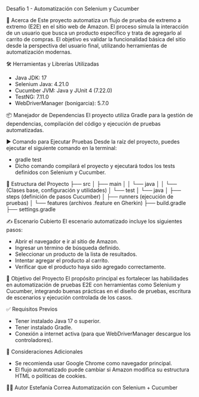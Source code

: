 Desafío 1 - Automatización con Selenium y Cucumber

📌 Acerca de
Este proyecto automatiza un flujo de prueba de extremo a extremo (E2E) en el sitio web de Amazon. El proceso simula la interacción de un usuario que busca un producto específico y trata de agregarlo al carrito de compras. El objetivo es validar la funcionalidad básica del sitio desde la perspectiva del usuario final, utilizando herramientas de automatización modernas.

🛠️ Herramientas y Librerías Utilizadas
- Java JDK: 17
- Selenium Java: 4.21.0
- Cucumber JVM: Java y JUnit 4 (7.22.0)
- TestNG: 7.11.0
- WebDriverManager (bonigarcia): 5.7.0

📦 Manejador de Dependencias
El proyecto utiliza Gradle para la gestión de dependencias, compilación del código y ejecución de pruebas automatizadas.

▶️ Comando para Ejecutar Pruebas
Desde la raíz del proyecto, puedes ejecutar el siguiente comando en la terminal:
- gradle test
- Dicho comando compilará el proyecto y ejecutará todos los tests definidos con Selenium y Cucumber.

📁 Estructura del Proyecto
├── src
│   ├── main
│   │   └── java
│   │       └── (Clases base, configuración y utilidades)
│   └── test
│       └── java
│           ├── steps (definición de pasos Cucumber)
│           ├── runners (ejecución de pruebas)
│           └── features (archivos .feature en Gherkin)
├── build.gradle
├── settings.gradle


✍️ Escenario Cubierto
El escenario automatizado incluye los siguientes pasos:
- Abrir el navegador e ir al sitio de Amazon.
- Ingresar un término de búsqueda definido.
- Seleccionar un producto de la lista de resultados.
- Intentar agregar el producto al carrito.
- Verificar que el producto haya sido agregado correctamente.

🎯 Objetivo del Proyecto
El propósito principal es fortalecer las habilidades en automatización de pruebas E2E con herramientas como Selenium y Cucumber, integrando buenas prácticas en el diseño de pruebas, escritura de escenarios y ejecución controlada de los casos.

✅ Requisitos Previos
- Tener instalado Java 17 o superior.
- Tener instalado Gradle.
- Conexión a internet activa (para que WebDriverManager descargue los controladores).

📌 Consideraciones Adicionales
- Se recomienda usar Google Chrome como navegador principal.
- El flujo automatizado puede cambiar si Amazon modifica su estructura HTML o políticas de cookies.

👩‍💻 Autor
Estefanía Correa
Automatización con Selenium + Cucumber